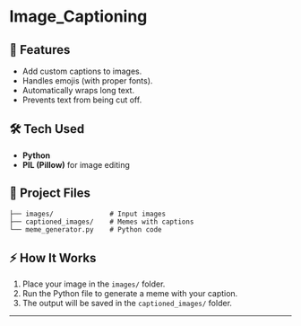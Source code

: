 # Image_Captioning

## 🚀 Features

* Add custom captions to images.
* Handles emojis (with proper fonts).
* Automatically wraps long text.
* Prevents text from being cut off.

## 🛠️ Tech Used

* **Python**
* **PIL (Pillow)** for image editing

## 📂 Project Files

```
├── images/              # Input images
├── captioned_images/    # Memes with captions
└── meme_generator.py    # Python code
```

## ⚡ How It Works

1. Place your image in the `images/` folder.
2. Run the Python file to generate a meme with your caption.
3. The output will be saved in the `captioned_images/` folder.

---

